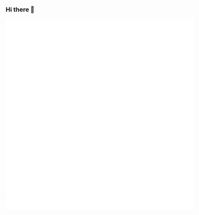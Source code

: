 ### Hi there 👋

![david github metrics](./github-metrics.svg)
![mildly interesting facts](./metrics.plugin.habits.facts.svg)
![mildly interesting charts](./metrics.plugin.habits.charts.svg)
